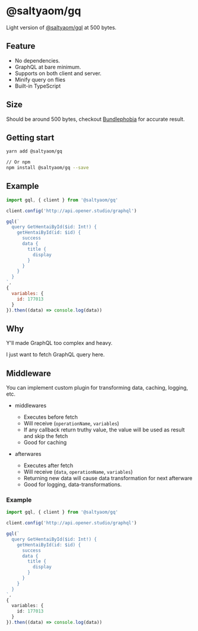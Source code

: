 # @saltyaom/gq
Light version of [@saltyaom/gql](https://github.com/saltyaom/graphql-client) at 500 bytes.

## Feature
- No dependencies.
- GraphQL at bare minimum.
- Supports on both client and server.
- Minify query on flies
- Built-in TypeScript

## Size
Should be around 500 bytes, checkout [Bundlephobia](https://bundlephobia.com/package/@saltyaom/gq) for accurate result.

## Getting start
```bash
yarn add @saltyaom/gq

// Or npm
npm install @saltyaom/gq --save
```

## Example
```jsx
import gql, { client } from '@saltyaom/gq'

client.config('http://api.opener.studio/graphql')

gql(`
  query GetHentaiById($id: Int!) {
    getHentaiById(id: $id) {
      success
      data {
        title {
          display
        }
      }
    }
  }
`,
{
  variables: {
    id: 177013
  }
}).then((data) => console.log(data))
```

## Why
Y'll made GraphQL too complex and heavy.

I just want to fetch GraphQL query here.

## Middleware
You can implement custom plugin for transforming data, caching, logging, etc.

- middlewares
	- Executes before fetch
	- Will receive (`operationName`, `variables`)
	- If any callback return truthy value, the value will be used as result and skip the fetch
	- Good for caching

- afterwares
	- Executes after fetch
	- Will receive (`data`, `operationName`, `variables`)
	- Returning new data will cause data transformation for next afterware
	- Good for logging, data-transformations.

### Example
```typescript
import gql, { client } from '@saltyaom/gq'

client.config('http://api.opener.studio/graphql')

gql(`
  query GetHentaiById($id: Int!) {
    getHentaiById(id: $id) {
      success
      data {
        title {
          display
        }
      }
    }
  }
`,
{
  variables: {
    id: 177013
  }
}).then((data) => console.log(data))
```